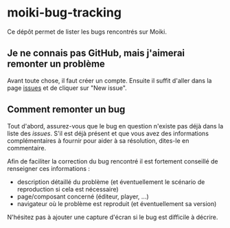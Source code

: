 # moiki-bug-tracking
Ce dépôt permet de lister les bugs rencontrés sur Moiki.

## Je ne connais pas GitHub, mais j'aimerai remonter un problème
Avant toute chose, il faut créer un compte.
Ensuite il suffit d'aller dans la page [issues](https://github.com/kaelhem/moiki-bug-tracking/issues) et de cliquer sur "New issue".

## Comment remonter un bug
Tout d'abord, assurez-vous que le bug en question n'existe pas déjà dans la liste des _issues_. S'il est déjà présent et que vous avez des informations complémentaires à fournir pour aider à sa résolution, dites-le en commentaire.

Afin de faciliter la correction du bug rencontré il est fortement conseillé de renseigner ces informations :
+ description détaillé du problème (et éventuellement le scénario de reproduction si cela est nécessaire)
+ page/composant concerné (éditeur, player, ...)
+ navigateur où le problème est reproduit (et éventuellement sa version)

N'hésitez pas à ajouter une capture d'écran si le bug est difficile à décrire.
